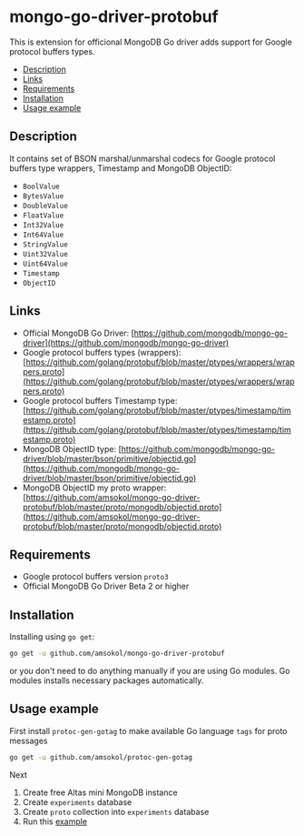 # mongo-go-driver-protobuf

This is extension for officional MongoDB Go driver adds support for Google protocol buffers types.

- [Description](#description)
- [Links](#links)
- [Requirements](#requirements)
- [Installation](#installation)
- [Usage example](#usage-example)

## Description

It contains set of BSON marshal/unmarshal codecs for Google protocol buffers type wrappers, Timestamp and MongoDB ObjectID:

- `BoolValue`
- `BytesValue`
- `DoubleValue`
- `FloatValue`
- `Int32Value`
- `Int64Value`
- `StringValue`
- `Uint32Value`
- `Uint64Value`
- `Timestamp`
- `ObjectID`

## Links

- Official MongoDB Go Driver: [https://github.com/mongodb/mongo-go-driver](https://github.com/mongodb/mongo-go-driver)
- Google protocol buffers types (wrappers): [https://github.com/golang/protobuf/blob/master/ptypes/wrappers/wrappers.proto](https://github.com/golang/protobuf/blob/master/ptypes/wrappers/wrappers.proto)
- Google protocol buffers Timestamp type: [https://github.com/golang/protobuf/blob/master/ptypes/timestamp/timestamp.proto](https://github.com/golang/protobuf/blob/master/ptypes/timestamp/timestamp.proto)
- MongoDB ObjectID type: [https://github.com/mongodb/mongo-go-driver/blob/master/bson/primitive/objectid.go](https://github.com/mongodb/mongo-go-driver/blob/master/bson/primitive/objectid.go)
- MongoDB ObjectID my proto wrapper: [https://github.com/amsokol/mongo-go-driver-protobuf/blob/master/proto/mongodb/objectid.proto](https://github.com/amsokol/mongo-go-driver-protobuf/blob/master/proto/mongodb/objectid.proto)
  
## Requirements

- Google protocol buffers version `proto3`
- Official MongoDB Go Driver Beta 2 or higher

## Installation

Installing using `go get`:

```bash
go get -u github.com/amsokol/mongo-go-driver-protobuf
```

or you don't need to do anything manually if you are using Go modules. Go modules installs necessary packages automatically.

## Usage example

First install `protoc-gen-gotag` to make available Go language `tags` for proto messages

```bash
go get -u github.com/amsokol/protoc-gen-gotag
```

Next

1. Create free Altas mini MongoDB instance
2. Create `experiments` database
3. Create `proto` collection into `experiments` database
4. Run this [example](https://github.com/amsokol/mongo-go-driver-protobuf/tree/master/examples/mongodb-rw)
